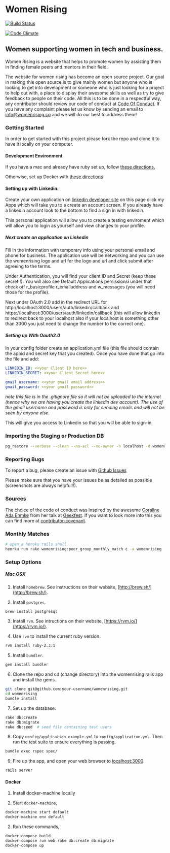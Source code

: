 # Women Rising
[![Build Status](https://travis-ci.org/womenrising/womenrising.svg?branch=master)](https://travis-ci.org/womenrising/womenrising)

[![Code Climate](https://codeclimate.com/github/womenrising/womenrising/badges/gpa.svg)](https://codeclimate.com/github/womenrising/womenrising)

## Women supporting women in tech and business.

Women Rising is a website that helps to promote women by assisting them in
finding female peers and mentors in their field.

The website for women rising has become an open source project. Our goal in
making this open source is to give mainly women but anyone who is looking to
get into development or someone who is just looking for a project to help out
with, a place to display their awesome skills as well as try to give feedback
to people on their code. All this is to be done in a respectful way, any
contributor should review our code of conduct at
[Code Of Conduct](https://github.com/kma3a/womenrising/blob/master/CODE_OF_CONDUCT.md).
If you have any complaint please let us know by sending an email to
info@womenrising.co and we will do our best to address them!

### Getting Started
In order to get started with this project please fork the repo and clone it to
have it locally on your computer.

#### Development Environment

If you have a mac and already have ruby set up, follow [these directions.](https://github.com/womenrising/womenrising#mac-osx)

Otherwise, set up Docker with [these directions](https://github.com/womenrising/womenrising#docker)

#### Setting up with Linkedin:

Create your own application on
[linkedin developer site](https://developer.linkedin.com/) on this page click
my Apps which will take you to a create an account screen. If you already have
a linkedin account look to the bottom to find a sign in with linkedin.

This personal application will allow you to create a testing enviroment which
will allow you to login as yourself and view changes to your profile.

##### Next create an application on Linkedin

Fill in the information with temporary info using your personal email and phone
for business. The application use will be networking and you can use the
womenrising logo and url for the logo and url and click submit after agreeing
to the terms.

Under Authentication, you will find your client ID and Secret (keep these
secret!!). You will also see Default Applications persissionsi under that
check off r\_basicprofile r\_emailaddress and w\_messages (you will need those
for the profile).

Next under OAuth 2.0 add in the redirect URL for
http://localhost:3000/users/auth/linkedin/callback and
https://localhost:3000/users/auth/linkedin/callback (this will allow linkedin
to redirect back to your localhost also if your localhost is something other
than 3000 you just need to change the number to the correct one).

##### Setting up With Oauth2.0

In your config folder create an application.yml file (this file should contain
the appid and secret key that you created).  Once you have done that go into
the file and add:

```yaml
LINKEDIN_ID: <<your Client ID here>>
LINKEDIN_SECRET: <<your Client Secret here>>

gmail_username: <<your gmail email address>>
gmail_password: <<your gmail password>>
```

*note this file is in the .gitignore file so it will not be uploaded to the
internet (hence why we are having you create the linkedin dev account). The use
of the gmail username and password is only for sending emails and will not be
seen by anyone else.*

This will give you access to Linkedin so that you will be able to sign-in.


### Importing the Staging or Production DB

```sh
pg_restore --verbose --clean --no-acl --no-owner -h localhost -d womenrising_development ./db/backup-2016-01-14.dump
```

### Reporting Bugs

To report a bug, please create an issue with [Github Issues](https://github.com/womenrising/womenrising/issues/new)

Please make sure that you have your issues be as detailed as possible
(screenshots are always helpful!!).

### Sources

The choice of the code of conduct was inspired by the awesome
[Coraline Ada Ehmke](https://github.com/CoralineAda) from her talk at
[Geekfest](https://vimeo.com/101449990). If you want to look more into this you
can find more at [contributor-covenant](http://contributor-covenant.org/).


### Monthly Matches

```sh
# open a heroku rails shell
heorku run rake womenrising:peer_group_monthly_match c -a womenrising
```

### Setup Options

##### Mac OSX

1. Install `homebrew`. See instructions on their website,
[http://brew.sh/](http://brew.sh/).

2. Install `postgres`.

  ```sh
  brew install postgresql
  ```

3. Install `rvm`. See intructions on their website,
[https://rvm.io/](https://rvm.io/).

4. Use `rvm` to install the current ruby version.

  ```sh
  rvm install ruby-2.3.1
  ```

5. Install `bundler`.

  ```sh
  gem install bundler
  ```

6. Clone the repo and cd (change directory) into the womenrising rails app and
install the gems.

  ```sh
  git clone git@github.com:your-username/womenrising.git
  cd womenrising
  bundle install
  ```

7. Set up the database:

  ```sh
  rake db:create
  rake db:migrate
  rake db:seed  # seed file containing test users
  ```

8. Copy `config/application.example.yml` to `config/application.yml`. Then run the test suite to ensure everything is passing.

  ```sh
  bundle exec rspec spec/
  ```

9. Fire up the app, and open your web browser to
[localhost:3000](http://localhost:3000).

  ```sh
  rails server
  ```


#### Docker

1. Install docker-machine locally

2. Start `docker-machine`,

  ```sh
  docker-machine start default
  docker-machine env default
  ```

2. Run these commands,
  ```sh
  docker-compose build
  docker-compose run web rake db:create db:migrate
  docker-compose up
  ```
